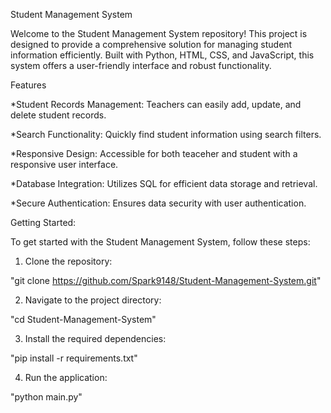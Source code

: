 Student Management System

Welcome to the Student Management System repository! This project is designed to provide a comprehensive solution for managing student information efficiently. Built with Python, HTML, CSS, and JavaScript, this system offers a user-friendly interface and robust functionality.

Features

*Student Records Management: Teachers can easily add, update, and delete student records.

*Search Functionality: Quickly find student information using search filters.

*Responsive Design: Accessible for both teaceher and student with a responsive user interface.

*Database Integration: Utilizes SQL for efficient data storage and retrieval.

*Secure Authentication: Ensures data security with user authentication.

Getting Started:

To get started with the Student Management System, follow these steps:

1. Clone the repository:

  "git clone https://github.com/Spark9148/Student-Management-System.git"

2. Navigate to the project directory:

  "cd Student-Management-System"

3. Install the required dependencies:

  "pip install -r requirements.txt"

4. Run the application:

  "python main.py"
